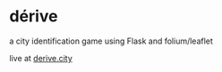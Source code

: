 # d&eacute;rive
a city identification game using Flask and folium/leaflet

live at [derive.city](http://derive.city)
